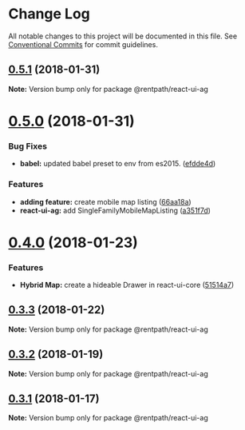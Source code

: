 # Change Log

All notable changes to this project will be documented in this file.
See [Conventional Commits](https://conventionalcommits.org) for commit guidelines.

<a name="0.5.1"></a>
## [0.5.1](https://github.com/rentpath/react-ui/compare/@rentpath/react-ui-ag@0.5.0...@rentpath/react-ui-ag@0.5.1) (2018-01-31)




**Note:** Version bump only for package @rentpath/react-ui-ag

<a name="0.5.0"></a>
# [0.5.0](https://github.com/rentpath/react-ui/compare/@rentpath/react-ui-ag@0.4.0...@rentpath/react-ui-ag@0.5.0) (2018-01-31)


### Bug Fixes

* **babel:** updated babel preset to env from es2015. ([efdde4d](https://github.com/rentpath/react-ui/commit/efdde4d))


### Features

* **adding feature:** create mobile map listing ([66aa18a](https://github.com/rentpath/react-ui/commit/66aa18a))
* **react-ui-ag:** add SingleFamilyMobileMapListing ([a351f7d](https://github.com/rentpath/react-ui/commit/a351f7d))




<a name="0.4.0"></a>
# [0.4.0](https://github.com/rentpath/react-ui/compare/@rentpath/react-ui-ag@0.3.3...@rentpath/react-ui-ag@0.4.0) (2018-01-23)


### Features

* **Hybrid Map:** create a hideable Drawer in react-ui-core ([51514a7](https://github.com/rentpath/react-ui/commit/51514a7))




<a name="0.3.3"></a>
## [0.3.3](https://github.com/rentpath/react-ui/compare/@rentpath/react-ui-ag@0.3.2...@rentpath/react-ui-ag@0.3.3) (2018-01-22)




**Note:** Version bump only for package @rentpath/react-ui-ag

<a name="0.3.2"></a>
## [0.3.2](https://github.com/rentpath/react-ui/compare/@rentpath/react-ui-ag@0.3.1...@rentpath/react-ui-ag@0.3.2) (2018-01-19)




**Note:** Version bump only for package @rentpath/react-ui-ag

<a name="0.3.1"></a>
## [0.3.1](https://github.com/rentpath/react-ui/compare/@rentpath/react-ui-ag@0.3.0...@rentpath/react-ui-ag@0.3.1) (2018-01-17)




**Note:** Version bump only for package @rentpath/react-ui-ag
